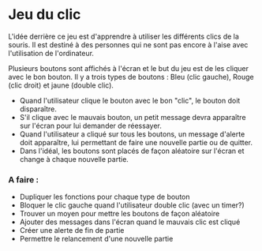 # Jeu du clic

L'idée derrière ce jeu est d'apprendre à utiliser les différents clics de la souris. Il est destiné à des personnes qui ne sont pas encore à l'aise avec l'utilisation de l'ordinateur.

Plusieurs boutons sont affichés à l'écran et le but du jeu est de les cliquer avec le bon bouton. Il y a trois types de boutons : Bleu (clic gauche), Rouge (clic droit) et jaune (double clic).

- Quand l'utilisateur clique le bouton avec le bon "clic", le bouton doit disparaître.
- S'il clique avec le mauvais bouton, un petit message devra apparaître sur l'écran pour lui demander de réessayer.
- Quand l'utilisateur a cliqué sur tous les boutons, un message d'alerte doit apparaître, lui permettant de faire une nouvelle partie ou de quitter.
- Dans l'idéal, les boutons sont placés de façon aléatoire sur l'écran et change à chaque nouvelle partie.


### A faire : 

- Dupliquer les fonctions pour chaque type de bouton
- Bloquer le clic gauche quand l'utilisateur double clic (avec un timer?)
- Trouver un moyen pour mettre les boutons de façon aléatoire
- Ajouter des messages dans l'écran quand le mauvais clic est cliqué
- Créer une alerte de fin de partie
- Permettre le relancement d'une nouvelle partie 